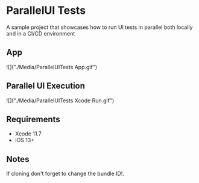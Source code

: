 #  ParallelUI Tests

A sample project that showcases how to run UI tests in parallel both locally and in a CI/CD environment

## App

![]("./Media/ParallelUITests App.gif")

## Parallel UI Execution

![]("./Media/ParallelUITests Xcode Run.gif")

## Requirements

* Xcode 11.7
* iOS 13+

## Notes

If cloning don't forget to change the bundle ID!.

